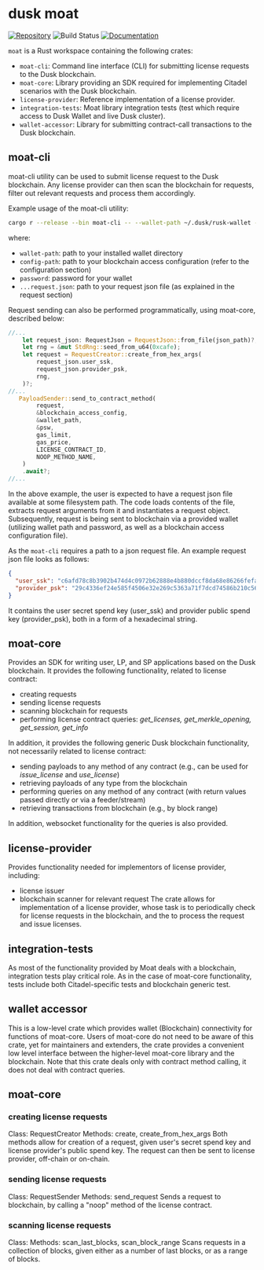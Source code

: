 # dusk moat

[![Repository](https://img.shields.io/badge/github-moat-blueviolet?logo=github)](https://github.com/dusk-network/moat)
![Build Status](https://github.com/dusk-network/moat/workflows/dusk_ci/badge.svg)
[![Documentation](https://img.shields.io/badge/docs-moat-blue?logo=rust)](https://docs.rs/moat/)

`moat` is a Rust workspace containing the following crates:

- `moat-cli`: Command line interface (CLI) for submitting license requests to the Dusk blockchain.
- `moat-core`: Library providing an SDK required for implementing Citadel scenarios with the Dusk blockchain.
- `license-provider`: Reference implementation of a license provider.
- `integration-tests`: Moat library integration tests (test which require access to Dusk Wallet and live Dusk cluster).
- `wallet-accessor`: Library for submitting contract-call transactions to the Dusk blockchain.


## moat-cli

moat-cli utility can be used to submit license request to the Dusk blockchain.
Any license provider can then scan the blockchain for requests, filter out relevant requests and process them accordingly.

Example usage of the moat-cli utility:
```sh
cargo r --release --bin moat-cli -- --wallet-path ~/.dusk/rusk-wallet --config-path ./moat-cli/config.toml --password password ./moat-cli/request.json
```
where:
- `wallet-path`: path to your installed wallet directory
- `config-path`: path to your blockchain access configuration (refer to the configuration section)
- `password`: password for your wallet
- `...request.json`: path to your request json file (as explained in the request section)

Request sending can also be performed programmatically, using moat-core, described below:
```rust
//...
    let request_json: RequestJson = RequestJson::from_file(json_path)?;
    let rng = &mut StdRng::seed_from_u64(0xcafe);
    let request = RequestCreator::create_from_hex_args(
        request_json.user_ssk,
        request_json.provider_psk,
        rng,
    )?;
//...
   PayloadSender::send_to_contract_method(
        request,
        &blockchain_access_config,
        &wallet_path,
        &psw,
        gas_limit,
        gas_price,
        LICENSE_CONTRACT_ID,
        NOOP_METHOD_NAME,
    )
    .await?;
//...
```
In the above example, the user is expected to have a request json file available
at some filesystem path. The code loads contents of the file, extracts request arguments from it and 
instantiates a request object. Subsequently, request is being sent to blockchain via
a provided wallet (utilizing wallet path and password, as well as a blockchain access configuration file).

As the `moat-cli` requires a path to a json request file. An example request json file looks as follows:
```json
{
  "user_ssk": "c6afd78c8b3902b474d4c0972b62888e4b880dccf8da68e86266fefa45ee7505926f06ab82ac200995f1239d518fdb74903f225f4460d8db62f2449f6d4dc402",
  "provider_psk": "29c4336ef24e585f4506e32e269c5363a71f7dcd74586b210c56e569ad2644e832c785f102dd3c985c705008ec188be819bac85b65c9f70decb9adcf4a72cc43"
}
```
It contains the user secret spend key (user_ssk) and provider public spend key (provider_psk), both in a form of a hexadecimal string.

## moat-core
Provides an SDK for writing user, LP, and SP applications based on the Dusk blockchain.
It provides the following functionality, related to license contract:
- creating requests
- sending license requests
- scanning blockchain for requests
- performing license contract queries: _get_licenses, get_merkle_opening, get_session, get_info_

In addition, it provides the following generic Dusk blockchain functionality, not necessarily related to license contract:
- sending payloads to any method of any contract (e.g., can be used for _issue_license_ and _use_license_)
- retrieving payloads of any type from the blockchain
- performing queries on any method of any contract (with return values passed directly or via a feeder/stream)
- retrieving transactions from blockchain (e.g., by block range)

In addition, websocket functionality for the queries is also provided.

## license-provider
Provides functionality needed for implementors of license provider, including:
- license issuer
- blockchain scanner for relevant request
The crate allows for implementation of a license provider, whose task is to periodically check for license requests in the blockchain, and the to process the request and issue licenses.

## integration-tests
As most of the functionality provided by Moat deals with a blockchain, integration tests play critical role.
As in the case of moat-core functionality, tests include both Citadel-specific tests and blockchain generic test.

## wallet accessor
This is a low-level crate which provides wallet (Blockchain) connectivity for functions of moat-core.
Users of moat-core do not need to be aware of this crate, yet for maintainers and extenders, the crate
provides a convenient low level interface between the higher-level moat-core library and the blockchain.
Note that this crate deals only with contract method calling, it does not deal with contract queries.

## moat-core

### creating license requests
Class: RequestCreator
Methods: create, create_from_hex_args
Both methods allow for creation of a request, given user's secret spend key and license provider's public spend key.
The request can then be sent to license provider, off-chain or on-chain.

### sending license requests
Class: RequestSender
Methods: send_request
Sends a request to blockchain, by calling a "noop" method of the license contract.

### scanning license requests
Class: 
Methods: scan_last_blocks, scan_block_range
Scans requests in a collection of blocks, given either as a number of last blocks, or as a range of blocks.
